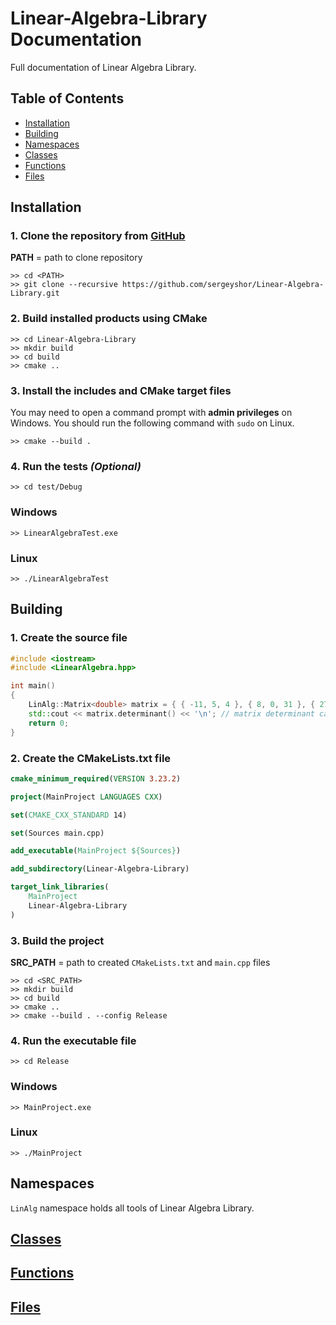 # **Linear-Algebra-Library Documentation**

Full documentation of Linear Algebra Library.

## **Table of Contents**
- [Installation](#installation) 
- [Building](#building)
- [Namespaces](#namespaces)
- [Classes](#classes)
- [Functions](#functions)
- [Files](#files)

## **Installation**

### 1. Clone the repository from [GitHub](https://github.com/sergeyshor/Linear-Algebra-Library)
**PATH** = path to clone repository
```console
>> cd <PATH>
>> git clone --recursive https://github.com/sergeyshor/Linear-Algebra-Library.git
```

### 2. Build installed products using CMake
```console
>> cd Linear-Algebra-Library
>> mkdir build
>> cd build
>> cmake ..
```

### 3. Install the includes and CMake target files 
You may need to open a command prompt with **admin privileges** on Windows.
You should run the following command with `sudo` on Linux.
```console
>> cmake --build .
```

### 4. Run the tests *(Optional)*
```console
>> cd test/Debug
```
### **Windows**
```console
>> LinearAlgebraTest.exe
```
### **Linux**
```console
>> ./LinearAlgebraTest
```

## **Building**

### 1. Create the source file
```cpp
#include <iostream>
#include <LinearAlgebra.hpp>

int main() 
{
    LinAlg::Matrix<double> matrix = { { -11, 5, 4 }, { 8, 0, 31 }, { 27, -3, 16 } };
    std::cout << matrix.determinant() << '\n'; // matrix determinant calculation
    return 0;
}
```

### 2. Create the CMakeLists.txt file
```cmake
cmake_minimum_required(VERSION 3.23.2)

project(MainProject LANGUAGES CXX)

set(CMAKE_CXX_STANDARD 14)

set(Sources main.cpp)

add_executable(MainProject ${Sources})

add_subdirectory(Linear-Algebra-Library)

target_link_libraries(
    MainProject
    Linear-Algebra-Library
)
```

### 3. Build the project
**SRC_PATH** = path to created `CMakeLists.txt` and `main.cpp` files
```console
>> cd <SRC_PATH>
>> mkdir build
>> cd build
>> cmake ..
>> cmake --build . --config Release
```

### 4. Run the executable file
```console
>> cd Release
```
### **Windows**
```console
>> MainProject.exe
```
### **Linux**
```console
>> ./MainProject
```

## **Namespaces**

`LinAlg` namespace holds all tools of Linear Algebra Library.

## **[Classes](https://github.com/sergeyshor/Linear-Algebra-Library/blob/main/docs/markdown/Classes.md)**

## **[Functions](https://github.com/sergeyshor/Linear-Algebra-Library/blob/main/docs/markdown/Functions.md)**

## **[Files](https://github.com/sergeyshor/Linear-Algebra-Library/blob/main/docs/markdown/Files.md)**
